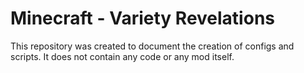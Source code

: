 # Minecraft - Variety Revelations

This repository was created to document the creation of configs and scripts. It does not contain any code or any mod itself. 

